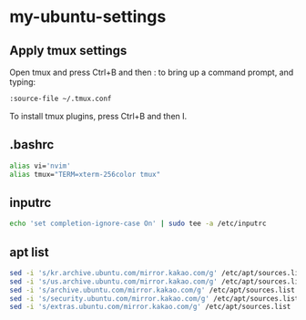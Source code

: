 # my-ubuntu-settings

## Apply tmux settings

Open tmux and press Ctrl+B and then : to bring up a command prompt, and typing:

```sh
:source-file ~/.tmux.conf
```

To install tmux plugins, press Ctrl+B and then I.


## .bashrc

```sh
alias vi='nvim'
alias tmux="TERM=xterm-256color tmux"
```

## inputrc

```sh
echo 'set completion-ignore-case On' | sudo tee -a /etc/inputrc
```

## apt list

```sh
sed -i 's/kr.archive.ubuntu.com/mirror.kakao.com/g' /etc/apt/sources.list
sed -i 's/us.archive.ubuntu.com/mirror.kakao.com/g' /etc/apt/sources.list
sed -i 's/archive.ubuntu.com/mirror.kakao.com/g' /etc/apt/sources.list
sed -i 's/security.ubuntu.com/mirror.kakao.com/g' /etc/apt/sources.list
sed -i 's/extras.ubuntu.com/mirror.kakao.com/g' /etc/apt/sources.list
```
